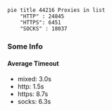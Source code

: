 
```mermaid
pie title 44216 Proxies in list
    "HTTP" : 24845
    "HTTPS": 6451
    "SOCKS" : 18037
```

### Some Info
#### Average Timeout

- mixed: 3.0s
- http: 1.5s
- https: 8.7s
- socks: 6.3s
